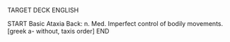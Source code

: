 TARGET DECK
ENGLISH

START
Basic
Ataxia
Back: n. Med. Imperfect control of bodily movements. [greek a- without, taxis order]
END
